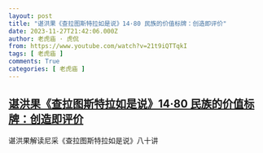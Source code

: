 ```yaml
---
layout: post
title: "谌洪果《查拉图斯特拉如是说》14·80 民族的价值标牌：创造即评价"
date: 2023-11-27T21:42:06.000Z
author: 老虎庙 · 虎侃
from: https://www.youtube.com/watch?v=21t9iQTTqkI
tags: [ 老虎庙 ]
comments: True
categories: [ 老虎庙 ]
---
```

<!--1701121326000-->
[谌洪果《查拉图斯特拉如是说》14·80 民族的价值标牌：创造即评价](https://www.youtube.com/watch?v=21t9iQTTqkI)
------

<div>
谌洪果解读尼采《查拉图斯特拉如是说》八十讲
</div>
